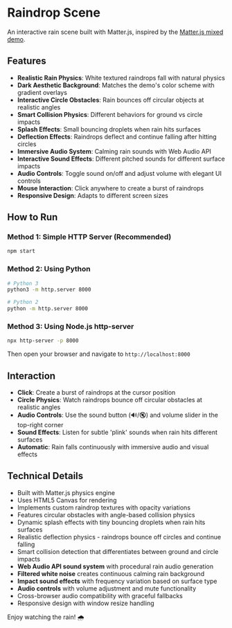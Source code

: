 # Raindrop Scene

An interactive rain scene built with Matter.js, inspired by the [Matter.js mixed demo](https://brm.io/matter-js/demo/#mixed).

## Features

- **Realistic Rain Physics**: White textured raindrops fall with natural physics
- **Dark Aesthetic Background**: Matches the demo's color scheme with gradient overlays
- **Interactive Circle Obstacles**: Rain bounces off circular objects at realistic angles
- **Smart Collision Physics**: Different behaviors for ground vs circle impacts
- **Splash Effects**: Small bouncing droplets when rain hits surfaces
- **Deflection Effects**: Raindrops deflect and continue falling after hitting circles
- **Immersive Audio System**: Calming rain sounds with Web Audio API
- **Interactive Sound Effects**: Different pitched sounds for different surface impacts
- **Audio Controls**: Toggle sound on/off and adjust volume with elegant UI controls
- **Mouse Interaction**: Click anywhere to create a burst of raindrops
- **Responsive Design**: Adapts to different screen sizes

## How to Run

### Method 1: Simple HTTP Server (Recommended)
```bash
npm start
```

### Method 2: Using Python
```bash
# Python 3
python3 -m http.server 8000

# Python 2
python -m http.server 8000
```

### Method 3: Using Node.js http-server
```bash
npx http-server -p 8000
```

Then open your browser and navigate to `http://localhost:8000`

## Interaction

- **Click**: Create a burst of raindrops at the cursor position
- **Circle Physics**: Watch raindrops bounce off circular obstacles at realistic angles
- **Audio Controls**: Use the sound button (🔊/🔇) and volume slider in the top-right corner
- **Sound Effects**: Listen for subtle 'plink' sounds when rain hits different surfaces
- **Automatic**: Rain falls continuously with immersive audio and visual effects

## Technical Details

- Built with Matter.js physics engine
- Uses HTML5 Canvas for rendering
- Implements custom raindrop textures with opacity variations
- Features circular obstacles with angle-based collision physics
- Dynamic splash effects with tiny bouncing droplets when rain hits surfaces
- Realistic deflection physics - raindrops bounce off circles and continue falling
- Smart collision detection that differentiates between ground and circle impacts
- **Web Audio API sound system** with procedural rain audio generation
- **Filtered white noise** creates continuous calming rain background
- **Impact sound effects** with frequency variation based on surface type
- **Audio controls** with volume adjustment and mute functionality
- Cross-browser audio compatibility with graceful fallbacks
- Responsive design with window resize handling

Enjoy watching the rain! 🌧️
